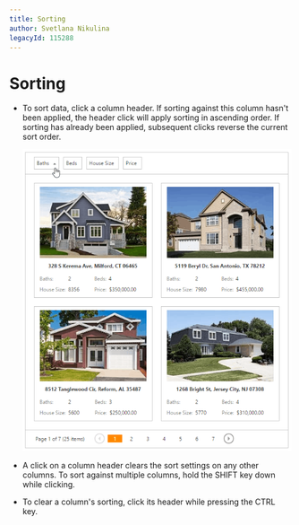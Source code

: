 ```yaml
---
title: Sorting
author: Svetlana Nikulina
legacyId: 115288
---
```

# Sorting
* To sort data, click a column header. If sorting against this column hasn't been applied, the header click will apply sorting in ascending order. If sorting has already been applied, subsequent clicks reverse the current sort order.
	
	![EUD_CardView_Sorting](../../images/img121529.png)
* A click on a column header clears the sort settings on any other columns. To sort against multiple columns, hold the SHIFT key down while clicking.
* To clear a column's sorting, click its header while pressing the CTRL key.